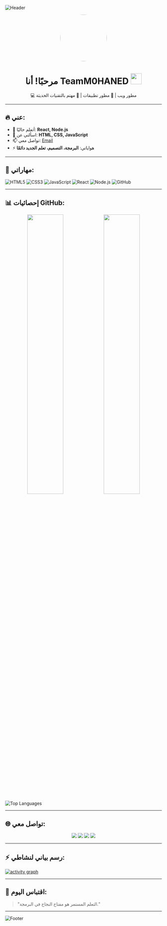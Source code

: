 <!-- بانر متحرك -->
![Header](https://capsule-render.vercel.app/api?type=waving&color=0:00c6ff,100:0072ff&height=180&section=header&text=Welcome%20to%20My%20Profile!&fontSize=40&fontColor=fff&animation=fadeIn)

<!-- صورة شخصية -->
<p align="center">
  <img src="https://avatars.githubusercontent.com/u/TeamM0HANED?v=4" width="150" height="150" style="border-radius:50%">
</p>

<!-- تحية مع GIF -->
<h1 align="center">
  مرحبًا! أنا TeamM0HANED <img src="https://media.giphy.com/media/hvRJCLFzcasrR4ia7z/giphy.gif" width="35">
</h1>
<p align="center">
💻 مطور ويب | 📱 مطور تطبيقات | 🚀 مهتم بالتقنيات الحديثة
</p>

---

## 🔥 عني:
- 🌱 أتعلم حاليًا: **React, Node.js**
- 💬 اسألني عن: **HTML, CSS, JavaScript**
- 📫 تواصل معي: [Email](mailto:youremail@gmail.com)
- ⚡ هواياتي: **البرمجة، التصميم، تعلم الجديد دائمًا**

---

## 🚀 مهاراتي:
![HTML5](https://img.shields.io/badge/HTML5-E34F26?style=for-the-badge&logo=html5&logoColor=white)
![CSS3](https://img.shields.io/badge/CSS3-1572B6?style=for-the-badge&logo=css3&logoColor=white)
![JavaScript](https://img.shields.io/badge/JavaScript-F7DF1E?style=for-the-badge&logo=javascript&logoColor=black)
![React](https://img.shields.io/badge/React-20232A?style=for-the-badge&logo=react&logoColor=61DAFB)
![Node.js](https://img.shields.io/badge/Node.js-43853D?style=for-the-badge&logo=node.js&logoColor=white)
![GitHub](https://img.shields.io/badge/GitHub-100000?style=for-the-badge&logo=github&logoColor=white)

---

## 📊 إحصائيات GitHub:
<p align="center">
  <img src="https://github-readme-stats.vercel.app/api?username=TeamM0HANED&show_icons=true&theme=radical" width="48%">
  <img src="https://github-readme-streak-stats.herokuapp.com/?user=TeamM0HANED&theme=radical" width="48%">
</p>

![Top Languages](https://github-readme-stats.vercel.app/api/top-langs/?username=TeamM0HANED&layout=compact&theme=tokyonight)

---

## 🌐 تواصل معي:
<p align="center">
<a href="https://facebook.com/TeamM0HANED"><img src="https://img.shields.io/badge/Facebook-1877F2?style=for-the-badge&logo=facebook&logoColor=white"></a>
<a href="https://linkedin.com/in/TeamM0HANED"><img src="https://img.shields.io/badge/LinkedIn-0077B5?style=for-the-badge&logo=linkedin&logoColor=white"></a>
<a href="https://instagram.com/TeamM0HANED"><img src="https://img.shields.io/badge/Instagram-E4405F?style=for-the-badge&logo=instagram&logoColor=white"></a>
<a href="https://youtube.com/@TeamM0HANED"><img src="https://img.shields.io/badge/YouTube-FF0000?style=for-the-badge&logo=youtube&logoColor=white"></a>
</p>

---

## ⚡ رسم بياني لنشاطي:
[![activity graph](https://github-readme-activity-graph.vercel.app/graph?username=TeamM0HANED&theme=react-dark)](https://github.com/ashutosh00710/github-readme-activity-graph)

---

## 🧠 اقتباس اليوم:
> "التعلم المستمر هو مفتاح النجاح في البرمجة."

---

<!-- Footer -->
![Footer](https://capsule-render.vercel.app/api?type=waving&color=0:00c6ff,100:0072ff&height=120&section=footer)
